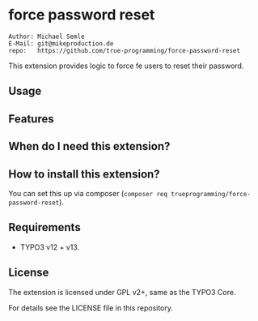 # force password reset
    Author: Michael Semle
    E-Mail: git@mikeproduction.de
    repo:   https://github.com/true-programming/force-password-reset

This extension provides logic to force fe users to reset their password.

## Usage

## Features

## When do I need this extension?


## How to install this extension?

You can set this up via composer (`composer req trueprogramming/force-password-reset`).

## Requirements

* TYPO3 v12 + v13.

## License

The extension is licensed under GPL v2+, same as the TYPO3 Core.

For details see the LICENSE file in this repository.
